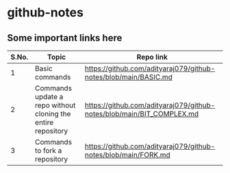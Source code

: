 # github-notes

## Some important links here

S.No.  |  Topic  |  Repo link
-----  |  -----  |  ---------
1  |  Basic commands  |  https://github.com/adityaraj079/github-notes/blob/main/BASIC.md
2  |  Commands update a repo without cloning the entire repository  |  https://github.com/adityaraj079/github-notes/blob/main/BIT_COMPLEX.md
3  |  Commands to fork a repository  |  https://github.com/adityaraj079/github-notes/blob/main/FORK.md
